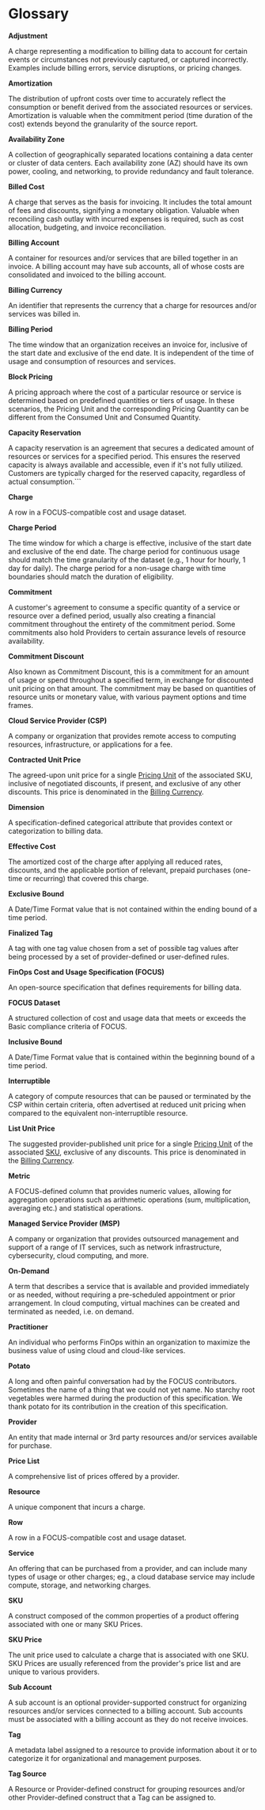 # Glossary

<a name="glossary:adjustment"><b>Adjustment</b></a>

A charge representing a modification to billing data to account for certain events or circumstances not previously captured, or captured incorrectly. Examples include billing errors, service disruptions, or pricing changes.

<a name="glossary:amortization"><b>Amortization</b></a>

The distribution of upfront costs over time to accurately reflect the consumption or benefit derived from the associated resources or services. Amortization is valuable when the commitment period (time duration of the cost) extends beyond the granularity of the source report.

<a name="glossary:availability-zone"><b>Availability Zone</b></a>

A collection of geographically separated locations containing a data center or cluster of data centers. Each availability zone (AZ) should have its own power, cooling, and networking, to provide redundancy and fault tolerance.

<a name="glossary:billed-cost"><b>Billed Cost</b></a>

A charge that serves as the basis for invoicing. It includes the total amount of fees and discounts, signifying a monetary obligation. Valuable when reconciling cash outlay with incurred expenses is required, such as cost allocation, budgeting, and invoice reconciliation.

<a name="glossary:billing-account"><b>Billing Account</b></a>

A container for resources and/or services that are billed together in an invoice. A billing account may have sub accounts, all of whose costs are consolidated and invoiced to the billing account.

<a name="glossary:billing-currency"><b>Billing Currency</b></a>

An identifier that represents the currency that a charge for resources and/or services was billed in.

<a name="glossary:billing-period"><b>Billing Period</b></a>

The time window that an organization receives an invoice for, inclusive of the start date and exclusive of the end date. It is independent of the time of usage and consumption of resources and services.

<a name="glossary:block-pricing"><b>Block Pricing</b></a>

A pricing approach where the cost of a particular resource or service is determined based on predefined quantities or tiers of usage. In these scenarios, the Pricing Unit and the corresponding Pricing Quantity can be different from the Consumed Unit and Consumed Quantity.

<a name="glossary:capacity-reservation"><b>Capacity Reservation</b></a>

A capacity reservation is an agreement that secures a dedicated amount of resources or services for a specified period. This ensures the reserved capacity is always available and accessible, even if it's not fully utilized. Customers are typically charged for the reserved capacity, regardless of actual consumption.```

<a name="glossary:charge"><b>Charge</b></a>

A row in a FOCUS-compatible cost and usage dataset.

<a name="glossary:chargeperiod"><b>Charge Period</b></a>

The time window for which a charge is effective, inclusive of the start date and exclusive of the end date. The charge period for continuous usage should match the time granularity of the dataset (e.g., 1 hour for hourly, 1 day for daily). The charge period for a non-usage charge with time boundaries should match the duration of eligibility.

<a name="glossary:commitment"><b>Commitment</b></a>

A customer's agreement to consume a specific quantity of a service or resource over a defined period, usually also creating a financial commitment throughout the entirety of the commitment period. Some commitments also hold Providers to certain assurance levels of resource availability.

<a name="glossary:commitment-discount"><b>Commitment Discount</b></a>

Also known as Commitment Discount, this is a commitment for an amount of usage or spend throughout a specified term, in exchange for discounted unit pricing on that amount. The commitment may be based on quantities of resource units or monetary value, with various payment options and time frames.

<a name="glossary:cloud-service-provider"><b>Cloud Service Provider (CSP)</b></a>

A company or organization that provides remote access to computing resources, infrastructure, or applications for a fee.

<a name="glossary:contracted-unit-price"><b>Contracted Unit Price</b></a>

The agreed-upon unit price for a single [Pricing Unit](#pricingunit) of the associated SKU, inclusive of negotiated discounts, if present, and exclusive of any other discounts. This price is denominated in the [Billing Currency](#glossary:billingcurrency).

<a name="glossary:dimension"><b>Dimension</b></a>

A specification-defined categorical attribute that provides context or categorization to billing data.

<a name="glossary:effective-cost"><b>Effective Cost</b></a>

The amortized cost of the charge after applying all reduced rates, discounts, and the applicable portion of relevant, prepaid purchases (one-time or recurring) that covered this charge.

<a name="glossary:exclusivebound"><b>Exclusive Bound</b></a>

A Date/Time Format value that is not contained within the ending bound of a time period.

<a name="glossary:finalized-tag"><b>Finalized Tag</b></a>

A tag with one tag value chosen from a set of possible tag values after being processed by a set of provider-defined or user-defined rules.

<a name="glossary:finops-cost-and-usage-specification"><b>FinOps Cost and Usage Specification (FOCUS)</b></a>

An open-source specification that defines requirements for billing data.

<a name="glossary:FOCUS-dataset"><b>FOCUS Dataset</b></a>

A structured collection of cost and usage data that meets or exceeds the Basic compliance criteria of FOCUS.

<a name="glossary:inclusivebound"><b>Inclusive Bound</b></a>

A Date/Time Format value that is contained within the beginning bound of a time period.

<a name="glossary:interruptible"><b>Interruptible</b></a>

A category of compute resources that can be paused or terminated by the CSP within certain criteria, often advertised at reduced unit pricing when compared to the equivalent non-interruptible resource.

<a name="glossary:list-unit-price"><b>List Unit Price</b></a>

The suggested provider-published unit price for a single [Pricing Unit](#pricingunit) of the associated [SKU](#glossary:sku), exclusive of any discounts. This price is denominated in the [Billing Currency](#glossary:billingcurrency).

<a name="glossary:metric"><b>Metric</b></a>

A FOCUS-defined column that provides numeric values, allowing for aggregation operations such as arithmetic operations (sum, multiplication, averaging etc.) and statistical operations.

<a name="glossary:managed-service-provider"><b>Managed Service Provider (MSP)</b></a>

A company or organization that provides outsourced management and support of a range of IT services, such as network infrastructure, cybersecurity, cloud computing, and more.

<a name="glossary:on-demand"><b>On-Demand</b></a>

A term that describes a service that is available and provided immediately or as needed, without requiring a pre-scheduled appointment or prior arrangement. In cloud computing, virtual machines can be created and terminated as needed, i.e. on demand.

<a name="glossary:practitioner"><b>Practitioner</b></a>

An individual who performs FinOps within an organization to maximize the business value of using cloud and cloud-like services.

<a name="glossary:potato"><b>Potato</b></a>

A long and often painful conversation had by the FOCUS contributors. Sometimes the name of a thing that we could not yet name. No starchy root vegetables were harmed during the production of this specification. We thank potato for its contribution in the creation of this specification.

<a name="glossary:provider"><b>Provider</b></a>

An entity that made internal or 3rd party resources and/or services available for purchase.

<a name="glossary:price-list"><b>Price List</b></a>

A comprehensive list of prices offered by a provider.

<a name="glossary:resource"><b>Resource</b></a>

A unique component that incurs a charge.

<a name="glossary:row"><b>Row</b></a>

A row in a FOCUS-compatible cost and usage dataset.

<a name="glossary:service"><b>Service</b></a>

An offering that can be purchased from a provider, and can include many types of usage or other charges; eg., a cloud database service may include compute, storage, and networking charges.

<a name="glossary:sku"><b>SKU</b></a>

A construct composed of the common properties of a product offering associated with one or many SKU Prices.

<a name="glossary:sku-price"><b>SKU Price</b></a>

The unit price used to calculate a charge that is associated with one SKU.  SKU Prices are usually referenced from the provider's price list and are unique to various providers.

<a name="glossary:sub-account"><b>Sub Account</b></a>

A sub account is an optional provider-supported construct for organizing resources and/or services connected to a billing account. Sub accounts must be associated with a billing account as they do not receive invoices.

<a name="glossary:tag"><b>Tag</b></a>

A metadata label assigned to a resource to provide information about it or to categorize it for organizational and management purposes.

<a name="glossary:tag-source"><b>Tag Source</b></a>

A Resource or Provider-defined construct for grouping resources and/or other Provider-defined construct that a Tag can be assigned to.
